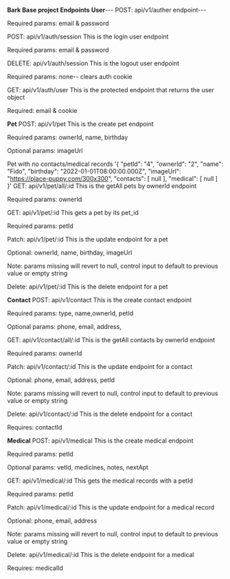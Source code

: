 
**Bark Base project Endpoints**
**User**---
POST: api/v1/auther endpoint---

Required params: email & password

POST: api/v1/auth/session
This is the login user endpoint

Required params: email & password

DELETE: api/v1/auth/session
This is the logout user endpoint

Required params: none-- clears auth cookie

GET: api/v1/auth/user
This is the protected endpoint that returns the user object

Required: email & cookie

**Pet**
POST: api/v1/pet
This is the create pet endpoint

Required params: ownerId, name, birthday

Optional params: imageUrl

Pet with no contacts/medical records
'{ "petId": "4",
"ownerId": "2",
"name": "Fido",
"birthday": "2022-01-01T08:00:00.000Z",
"imageUrl": "https://place-puppy.com/300x300",
"contacts": [ null ],
"medical": [ null ]
}'
GET: api/v1/pet/all/:id
This is the getAll pets by ownerId endpoint

Required params: ownerId

GET: api/v1/pet/:id
This gets a pet by its pet_id

Required params: petId

Patch: api/v1/pet/:id
This is the update endpoint for a pet

Optional: ownerId, name, birthday, imageUrl

Note: params missing will revert to null, control input to default to previous value or empty string

Delete: api/v1/pet/:id
This is the delete endpoint for a pet

**Contact**
POST: api/v1/contact
This is the create contact endpoint

Required params: type, name,ownerId, petId

Optional params: phone, email, address,

GET: api/v1/contact/all/:id
This is the getAll contacts by ownerId endpoint

Required params: ownerId

Patch: api/v1/contact/:id
This is the update endpoint for a contact

Optional: phone, email, address, petId

Note: params missing will revert to null, control input to default to previous value or empty string

Delete: api/v1/contact/:id
This is the delete endpoint for a contact

Requires: contactId

**Medical**
POST: api/v1/medical
This is the create medical endpoint

Required params: petId

Optional params: vetId, medicines, notes, nextApt

GET: api/v1/medical/:id
This gets the medical records with a petId

Required params: petId

Patch: api/v1/medical/:id
This is the update endpoint for a medical record

Optional: phone, email, address

Note: params missing will revert to null, control input to default to previous value or empty string

Delete: api/v1/medical/:id
This is the delete endpoint for a medical

Requires: medicalId
